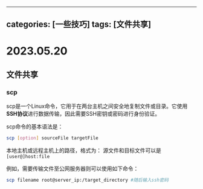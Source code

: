 ---
categories: [一些技巧]
tags: [文件共享]
----
# 2023.05.20
## 文件共享
### scp
scp是一个Linux命令，它用于在两台主机之间安全地复制文件或目录。它使用**SSH协议**进行数据传输，因此需要SSH密钥或密码进行身份验证。

scp命令的基本语法是：
```bash
scp [option] sourceFile targetFile
```
本地主机或远程主机上的路径，格式为：
源文件和目标文件可以是<code>[user@]host:file</code>

例如，需要传输文件至公网服务器则可以使用如下命令：
```bash
scp filename root@server_ip:/target_directory #随后输入ssh密码
```

